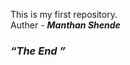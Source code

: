 This is my first repository.
<br>
Auther - <b> <i> Manthan Shende <i> </b>
<br>
<h3><q>The End </q></h3>
